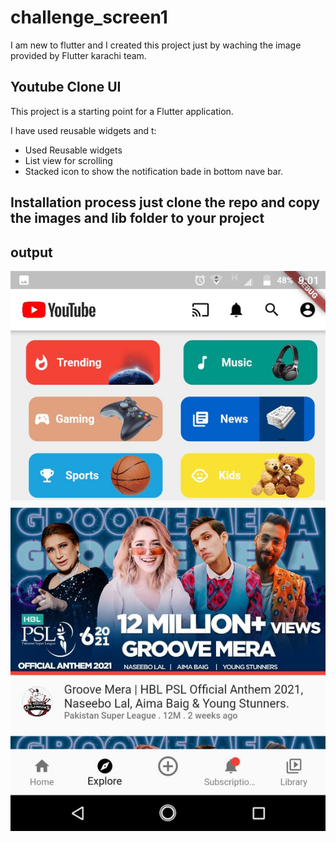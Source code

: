 # challenge_screen1

I am new to flutter and I created this project just by waching the image provided by Flutter karachi team.
## Youtube Clone UI

This project is a starting point for a Flutter application.

I have used reusable widgets and t:

- Used Reusable widgets
- List view for scrolling
- Stacked icon to show the notification bade in bottom nave bar.

## Installation process just clone the repo and copy the images and lib folder to your project


## output

![](images/challenge_one.jpeg)

